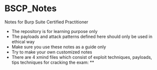 # BSCP_Notes
Notes for Burp Suite Certified Practitioner

* The repository is for learning purpose only
* The payloads and attack patterns defined here should only be used in ethical way
* Make sure you use these notes as a guide only
* Try to make your own customized notes
* There are 4 xmind files which consist of exploit techniques, payloads, tips techniques for cracking the exam:
** 
